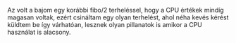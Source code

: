 Az volt a bajom egy korábbi fibo/2 terheléssel, hogy a CPU értékek mindíg magasan voltak,
ezért csináltam egy olyan terhelést, ahol néha kevés kérést küldtem be így várhatóan,
lesznek olyan pillanatok is amikor a CPU használat is alacsony.